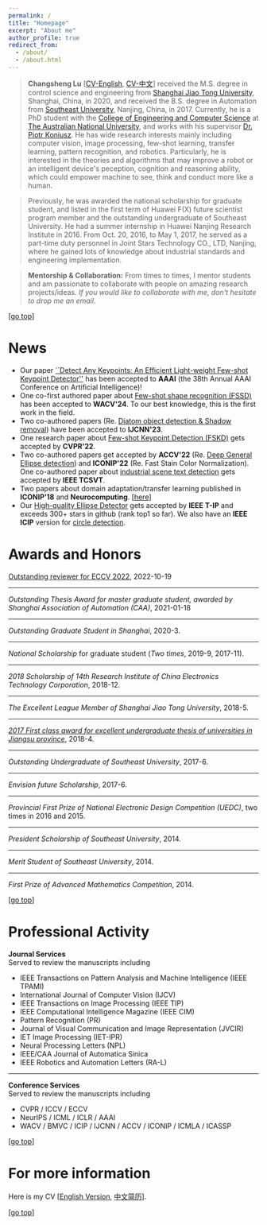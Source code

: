```yaml
---
permalink: /
title: "Homepage" 
excerpt: "About me"
author_profile: true
redirect_from: 
  - /about/
  - /about.html
---
```

>**Changsheng Lu** [[CV-English](https://alanlusun.github.io/files/CV_LuChangsheng_EN.pdf), [CV-中文](https://alanlusun.github.io/files/CV_LuChangsheng_CN.pdf)] received the M.S. degree in control science and engineering from [Shanghai Jiao Tong University](https://www.sjtu.edu.cn/), Shanghai, China, in 2020, and received the B.S. degree in Automation from [Southeast University](https://www.seu.edu.cn/), Nanjing, China, in 2017. Currently, he is a PhD student with the [College of Engineering and Computer Science](https://cecs.anu.edu.au/) at [The Australian National University](https://www.anu.edu.au/), and works with his supervisor [Dr. Piotr Koniusz](http://users.cecs.anu.edu.au/~koniusz/). He has wide research interests mainly including computer vision, image processing, few-shot learning, transfer learning, pattern recognition, and robotics. Particularly, he is interested in the theories and algorithms that may improve a robot or an intelligent device's peception, cognition and reasoning ability, which could empower machine to see, think and conduct more like a human.  

>Previously, he was awarded the national scholarship for graduate student, and listed in the first term of Huawei F(X) future scientist program member and the outstanding undergraduate of Southeast University. He had a summer internship in Huawei Nanjing Research Institute in 2016. From Oct. 20, 2016, to May 1, 2017, he served as a part-time duty personnel in Joint Stars Technology CO., LTD, Nanjing, where he gained lots of knowledge about industrial standards and engineering implementation.  

<!-- >I look forward to starting a meaningful and wonderful Ph.D. period and proceeding with the corresponding exercise after my M.S. graduation in 2020. It would be very grateful for your passionate advice~~ -->  

<!-- **My Reminder** [[Calendar](https://aideadlin.es/?sub=ML,CV,RO,CG)] --> 

>**Mentorship & Collaboration:** From times to times, I mentor students and am passionate to collaborate with people on amazing research projects/ideas. *If you would like to collaborate with me, don't hesitate to drop me an email*. 

[[go top](https://alanlusun.github.io/)]

News
===  
- Our paper [``Detect Any Keypoints: An Efficient Light-weight Few-shot Keypoint Detector''](https://scholar.google.com/citations?user=NS-F3TcAAAAJ&hl=en) has been accepted to **AAAI** (the 38th Annual AAAI Conference on Artificial Intelligence)! 
- One co-first authored paper about [Few-shot shape recognition (FSSD)](https://arxiv.org/abs/2312.01315) has been accepted to **WACV'24**. To our best knowledge, this is the first work in the field.
- Two co-authored papers (Re. [Diatom object detection & Shadow removal](https://scholar.google.com/citations?user=NS-F3TcAAAAJ&hl=en)) have been accepted to **IJCNN'23**.
- One research paper about [Few-shot Keypoint Detection (FSKD)](https://openaccess.thecvf.com/content/CVPR2022/html/Lu_Few-Shot_Keypoint_Detection_With_Uncertainty_Learning_for_Unseen_Species_CVPR_2022_paper.html) gets accepted by **CVPR'22**.
- Two co-authored papers get accepted by **ACCV'22** (Re. [Deep General Ellipse detection](https://github.com/One1h/ElDet)) and **ICONIP'22** (Re. Fast Stain Color Normalization). One co-authored paper about [industrial scene text detection](https://ieeexplore.ieee.org/abstract/document/9726175/) gets accepted by **IEEE TCSVT**.
- Two papers about domain adaptation/transfer learning published in **ICONIP'18** and **Neurocomputing**. [[here](https://scholar.google.com/citations?user=NS-F3TcAAAAJ&hl=en)]
- Our [High-quality Ellipse Detector](https://github.com/AlanLuSun/High-quality-ellipse-detection) gets accepted by **IEEE T-IP** and exceeds 300+ stars in github (rank top1 so far). We also have an **IEEE ICIP** version for [circle detection](https://github.com/AlanLuSun/Circle-detection).


Awards and Honors
===  
[Outstanding reviewer for ECCV 2022](https://eccv2022.ecva.net/program/outstanding-reviewers/), 2022-10-19

---
*Outstanding Thesis Award for master graduate student, awarded by Shanghai  Association of Automation (CAA)*, 2021-01-18  

---
*Outstanding Graduate Student in Shanghai*, 2020-3.  

---
*National Scholarship* for graduate student (*Two times*, 2019-9, 2017-11).  

---
*2018 Scholarship of 14th Research Institute of China Electronics Technology Corporation*, 2018-12.  

---
*The Excellent League Member of Shanghai Jiao Tong University*, 2018-5.  

---
*[2017 First class award for excellent undergraduate thesis of universities in Jiangsu province](http://jyt.jiangsu.gov.cn/art/2018/9/7/art_58320_7810502.html)*, 2018-4.   

---
*Outstanding Undergraduate of Southeast University*, 2017-6.  

---
*Envision future Scholarship*, 2017-6.

---
*Provincial First Prize of National Electronic Design Competition (UEDC)*, two times in 2016 and 2015.  

---
*President Scholarship of Southeast University*, 2014.

---
*Merit Student of Southeast University*, 2014.

---
*First Prize of Advanced Mathematics Competition*, 2014.  

[[go top](https://alanlusun.github.io/)]  

Professional Activity  
===
**Journal Services**  
Served to review the manuscripts including  
- IEEE Transactions on Pattern Analysis and Machine Intelligence (IEEE TPAMI)
- International Journal of Computer Vision (IJCV)  
- IEEE Transactions on Image Processing (IEEE TIP)    
- IEEE Computational Intelligence Magazine (IEEE CIM)  
- Pattern Recognition (PR)
- Journal of Visual Communication and Image Representation (JVCIR)
- IET Image Processing (IET-IPR)
- Neural Processing Letters (NPL)
- IEEE/CAA Journal of Automatica Sinica  
- IEEE Robotics and Automation Letters (RA-L)

---  
**Conference Services**  
Served to review the manuscripts including  
- CVPR / ICCV / ECCV
- NeurIPS / ICML / ICLR / AAAI
- WACV / BMVC / ICIP / IJCNN / ACCV / ICONIP / ICMLA / ICASSP

[[go top](https://alanlusun.github.io/)] 


For more information  
===  
Here is my CV [[English Version](https://alanlusun.github.io/files/CV_LuChangsheng_EN.pdf), [中文简历](https://alanlusun.github.io/files/CV_LuChangsheng_CN.pdf)].

[[go top](https://alanlusun.github.io/)]